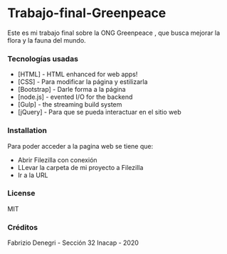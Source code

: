 # Trabajo-final-Greenpeace
Este es mi trabajo final sobre la ONG Greenpeace , que busca mejorar la flora y la fauna del mundo.

### Tecnologías usadas



* [HTML] - HTML enhanced for web apps!
* [CSS] - Para modificar la página y estilizarla
* [Bootstrap] - Darle forma a la página
* [node.js] - evented I/O for the backend
* [Gulp] - the streaming build system
* [jQuery] - Para que se pueda interactuar en el sitio web


### Installation

Para poder acceder a la pagina web se tiene que:
- Abrir Filezilla con conexión
- LLevar la carpeta de mi proyecto a Filezilla
- Ir a la URL

### License



MIT
### Créditos



Fabrizio Denegri - Sección 32 Inacap - 2020